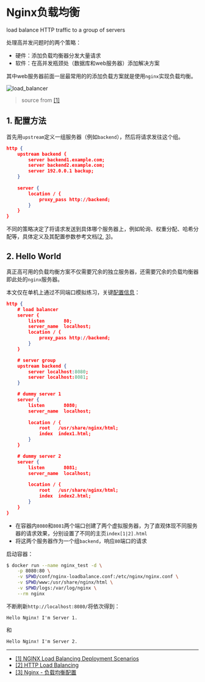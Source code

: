 # Nginx负载均衡

load balance HTTP traffic to a group of servers

处理高并发问题时的两个策略：

- 硬件：添加负载均衡器分发大量请求
- 软件：在高并发瓶颈处（数据库和web服务器）添加解决方案

其中web服务器前面一层最常用的的添加负载方案就是使用`nginx`实现负载均衡。


![load_balancer](https://www.nginx.com/wp-content/uploads/2019/01/nginx-plus-behind-hardware-lb.png)

> source from [[1]](#1)

## 1. 配置方法

首先用`upstream`定义一组服务器（例如`backend`），然后将请求发往这个组。

```json
http {
    upstream backend {
        server backend1.example.com;
        server backend2.example.com;
        server 192.0.0.1 backup;
    }
    
    server {
        location / {
            proxy_pass http://backend;
        }
    }
}
```

不同的策略决定了将请求发送到具体哪个服务器上，例如轮询、权重分配、哈希分配等，具体定义及其配置参数参考文档[[2](#2), [3](#3)]。




## 2. Hello World

真正高可用的负载均衡方案不仅需要冗余的独立服务器，还需要冗余的负载均衡器即此处的`nginx`服务器。

本文仅在单机上通过不同端口模拟练习，关键[配置信息]("./conf/nginx-loadbalance.conf")：

```json
http {
    # load balancer
    server {
        listen       80;
        server_name  localhost;
        location / {
            proxy_pass http://backend;
        }
    }

    # server group
    upstream backend {
        server localhost:8080;
        server localhost:8081;
    }

    # dummy server 1
    server {
        listen       8080;
        server_name  localhost;
        
        location / {
            root   /usr/share/nginx/html;
            index  index1.html;
        }
    }

    # dummy server 2
    server {
        listen       8081;
        server_name  localhost;
        
        location / {
            root   /usr/share/nginx/html;
            index  index2.html;
        }
    }
}
```

- 在容器内`8080`和`8081`两个端口创建了两个虚拟服务器，为了直观体现不同服务器的请求效果，分别设置了不同的主页`index[1|2].html`
- 将这两个服务器作为一个组`backend`，响应`80`端口的请求

启动容器：

```bash
$ docker run --name nginx_test -d \
    -p 8080:80 \
    -v $PWD/conf/nginx-loadbalance.conf:/etc/nginx/nginx.conf \
    -v $PWD/www:/usr/share/nginx/html \
    -v $PWD/logs:/var/log/nginx \
    --rm nginx
```

不断刷新`http://localhost:8080/`将依次得到：

```
Hello Nginx! I'm Server 1.
```

和

```
Hello Nginx! I'm Server 2.
```





---

- [[1] NGINX Load Balancing Deployment Scenarios](https://www.nginx.com/blog/nginx-load-balance-deployment-models/)<span id='1'></span>
- [[2] HTTP Load Balancing](https://docs.nginx.com/nginx/admin-guide/load-balancer/http-load-balancer/)<span id='2'></span>
- [[3] Nginx - 负载均衡配置](https://juejin.im/post/5d5277d5f265da03e71ae9ce)<span id='3'></span>